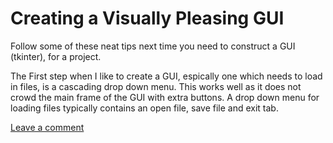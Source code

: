 # Creating a Visually Pleasing GUI

Follow some of these neat tips next time you need to construct a GUI (tkinter), for a project.

The First step when I like to create a GUI, espically one which needs to load in files, is a cascading drop down menu. This works well as it does not crowd the main frame of the GUI with extra buttons. A drop down menu for loading files typically contains an open file, save file and exit tab.



[Leave a comment](https://github.com/kgort6/kgort6.github.io/issues/ISSUE_TEMPLATE=comment-section.md)

